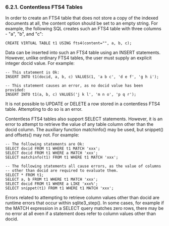 ### 6\.2\.1\.  Contentless FTS4 Tables



 In order to create an FTS4 table that does not store a copy of the indexed
 documents at all, the content option should be set to an empty string.
 For example, the following SQL creates such an FTS4 table with three
 columns \- "a", "b", and "c":




```
CREATE VIRTUAL TABLE t1 USING fts4(content="", a, b, c);

```


 Data can be inserted into such an FTS4 table using an INSERT statements.
 However, unlike ordinary FTS4 tables, the user must supply an explicit
 integer docid value. For example:




```
-- This statement is Ok:
INSERT INTO t1(docid, a, b, c) VALUES(1, 'a b c', 'd e f', 'g h i');

-- This statement causes an error, as no docid value has been provided:
INSERT INTO t1(a, b, c) VALUES('j k l', 'm n o', 'p q r');

```


 It is not possible to UPDATE or DELETE a row stored in a contentless FTS4
 table. Attempting to do so is an error.




 Contentless FTS4 tables also support SELECT statements. However, it is
 an error to attempt to retrieve the value of any table column other than
 the docid column. The auxiliary function matchinfo() may be used, but
 snippet() and offsets() may not. For example:




```
-- The following statements are Ok:
SELECT docid FROM t1 WHERE t1 MATCH 'xxx';
SELECT docid FROM t1 WHERE a MATCH 'xxx';
SELECT matchinfo(t1) FROM t1 WHERE t1 MATCH 'xxx';

-- The following statements all cause errors, as the value of columns
-- other than docid are required to evaluate them.
SELECT * FROM t1;
SELECT a, b FROM t1 WHERE t1 MATCH 'xxx';
SELECT docid FROM t1 WHERE a LIKE 'xxx%';
SELECT snippet(t1) FROM t1 WHERE t1 MATCH 'xxx';

```


 Errors related to attempting to retrieve column values other than docid
 are runtime errors that occur within sqlite3\_step(). In some cases, for
 example if the MATCH expression in a SELECT query matches zero rows, there
 may be no error at all even if a statement does refer to column values
 other than docid.




